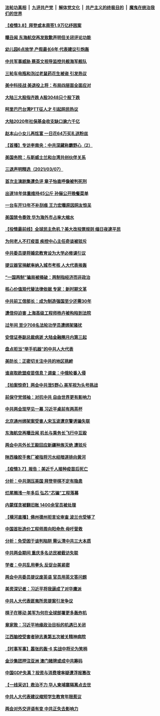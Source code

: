 

####  [法轮功真相](../../../../basic/blob/master/README.md?t=03082201) &nbsp;|&nbsp; [九评共产党](../../../../9ping.md/blob/master/README.md?t=03082201) &nbsp;|&nbsp; [解体党文化](../../../../jtdwh.md/blob/master/README.md?t=03082201)  &nbsp;|&nbsp; [共产主义的终极目的](../../../../gczydzjmd.md/blob/master/README.md?t=03082201) &nbsp;|&nbsp; [魔鬼在统治我们的世界](../../../../mgztzwmdsj.md/blob/master/README.md?t=03082201) 

#### [【疫情3.8】拜登或本周签1.9万亿纾困案](../pages/nsc413/n12796784.md?t=03082201) 

#### [曝丑闻 东海航空再发致歉声明但关闭评论功能](../pages/nsc413/n12796992.md?t=03082201) 

#### [幼儿园6点放学 产假最长6年 代表建议引炮轰](../pages/nsc413/n12797075.md?t=03082201) 

#### [中共军事威胁 蔡英文视导监控共舰海军舰队](../pages/nsc413/n12796833.md?t=03082201) 

#### [三轮车电瓶和泡过老鼠药花生被盗 引发热议](../pages/nsc413/n12796863.md?t=03082201) 

#### [美中科技战 美退役上将：布局四层面全面应对](../pages/nsc413/n12788229.md?t=03082201) 

#### [大陆三大股指齐跌 A股3048只个股下跌](../pages/nsc413/n12796629.md?t=03082201) 


#### [阿里巴巴台湾PTT征人才 引起网民热议](../pages/nsc413/n12796450.md?t=03082201) 

#### [大陆2020年社保基金收支缺口逾六千亿](../pages/nsc413/n12795852.md?t=03082201) 

#### [赵本山小女儿再炫富 一日花64万买礼送粉丝](../pages/nsc413/n12796272.md?t=03082201) 

#### [【首播】专访李南央：中共深藏称霸野心（2）](../pages/nsc413/n12794658.md?t=03082201) 

#### [美国务院：与斯威士兰和台湾共创伙伴关系](../pages/nsc413/n12796259.md?t=03082201) 

#### [三退声明精选（2021/03/07）](../pages/nsc413/n12795957.md?t=03082201) 

#### [首次主演剧集遭负评 章子怡直呼像被判死刑](../pages/nsc413/n12795765.md?t=03082201) 

#### [出道18年体重维持45公斤 孙俪公开晚餐菜单](../pages/nsc413/n12795603.md?t=03082201) 

#### [一台车开13年不补刮痕 王力宏曝原因网友惊呆](../pages/nsc413/n12795392.md?t=03082201) 

#### [美国禁令奏效 华为海外市占率大缩水](../pages/nsc413/n12795826.md?t=03082201) 

#### [【役情最前线】全球民主危机？美大改投票规则 缅日夜逮平民](../pages/nsc413/n12795291.md?t=03082201) 

#### [为何老人不打疫苗 疾控中心主任奇谈被驳斥](../pages/nsc413/n12795769.md?t=03082201) 

#### [中共委员提将婚恋教育设为大学必修课引议](../pages/nsc413/n12795670.md?t=03082201) 

#### [提议器官捐献率纳入城市考核 人大代表挨轰](../pages/nsc413/n12795531.md?t=03082201) 

#### [“一国两制”骗局被捅破：两制指经济而非政治](../pages/nsc413/n12795368.md?t=03082201) 

#### [核心价值观代替法律依据 专家：新时期文革](../pages/nsc413/n12795484.md?t=03082201) 

#### [中共前工信部长：成为制造强国至少还需30年](../pages/nsc413/n12795407.md?t=03082201) 

#### [遭信仰迫害 上海高级工程师杨卉被构陷到法院](../pages/nsc413/n12795303.md?t=03082201) 

#### [过年间 至少708名法轮功学员遭绑架骚扰](../pages/nsc413/n12794976.md?t=03082201) 

#### [安信证券副总裁病逝 大陆金融圈月内第三起](../pages/nsc413/n12795395.md?t=03082201) 

#### [盘点拒当“举手机器”的中共人大代表](../pages/nsc413/n12795361.md?t=03082201) 

#### [美防长：正密切关注中共的地区挑衅](../pages/nsc413/n12795360.md?t=03082201) 

#### [谁盗取欧盟疫苗信息？调查：中俄轮番入侵](../pages/nsc413/n12795175.md?t=03082201) 

#### [【拍案惊奇】两会中共泄5野心 美军视为头号挑战](../pages/nsc413/n12794657.md?t=03082201) 

#### [前保守党领袖：对抗中共 自由世界更有影响力](../pages/nsc413/n12795243.md?t=03082201) 

#### [中共两会现罕见一幕 习近平桌前有两茶杯](../pages/nsc413/n12795144.md?t=03082201) 

#### [北京通州绑架案受害人宋玉波遭京警诱骗失联](../pages/nsc413/n12794963.md?t=03082201) 

#### [东海航空再曝丑闻 机长与乘务长飞行中互殴](../pages/nsc413/n12795102.md?t=03082201) 

#### [两会中共外长王毅回应新疆种族灭绝 遭驳斥](../pages/nsc413/n12795104.md?t=03082201) 

#### [陕西橡胶手套厂被指将污水经暗道排向黄河](../pages/nsc413/n12794974.md?t=03082201) 

#### [【疫情3.7】报告：美近千人接种疫苗后死亡](../pages/nsc413/n12794897.md?t=03082201) 

#### [分析：中共测压美国 拜登举棋不定有隐患](../pages/nsc413/n12793154.md?t=03082201) 

#### [烂尾搁浅一年多后 弘芯“芯骗”工程落幕](../pages/nsc413/n12794956.md?t=03082201) 

#### [内蒙煤贪被翻旧账 1400余官员被处理](../pages/nsc413/n12794814.md?t=03082201) 

#### [【横河直播】佛州德州拒言论审查 波兰也受够了](../pages/nsc413/n12794357.md?t=03082201) 

#### [中国首批造价工程师周向阳命危 母吁营救](../pages/nsc413/n12794588.md?t=03082201) 

#### [分析：免受困于谈判陷阱 需认清中共三大本质](../pages/nsc413/n12785793.md?t=03082201) 

#### [中共两会期间 重庆多名访民被截访失联](../pages/nsc413/n12794924.md?t=03082201) 

#### [学者：中共乱用拳头 反促台美紧密](../pages/nsc413/n12794915.md?t=03082201) 


#### [两会中共委员提议废英语 官员用英文答问题](../pages/nsc413/n12794668.md?t=03082201) 

#### [美资深记者：习近平将我逼成了对华鹰派](../pages/nsc413/n12794634.md?t=03082201) 

#### [中共人大代表匪夷所思提案引发争议](../pages/nsc413/n12794639.md?t=03082201) 

#### [棋子在移动 美军为何在全球部署更多轰炸机](../pages/nsc413/n12783485.md?t=03082201) 

#### [章家敦：习近平地缘政治目标的机遇已关闭](../pages/nsc413/n12794328.md?t=03082201) 

#### [江西脑控受害者钟志勇第五次被关精神病院](../pages/nsc413/n12794364.md?t=03082201) 

#### [【时事军事】嚣张的轰-6 实战中将沦为笑柄](../pages/nsc413/n12792261.md?t=03082201) 

#### [金沙集团押注亚洲 澳门赌牌或成中共筹码](../pages/nsc413/n12794371.md?t=03082201) 

#### [中国GDP失真？投资与消费增率疑遭浮报篡改](../pages/nsc413/n12794252.md?t=03082201) 

#### [【一线采访】救治不力 华人柬埔寨隔离点去世](../pages/nsc413/n12794266.md?t=03082201) 

#### [中共人大代表建议缩短学生教育年限惹议](../pages/nsc413/n12794246.md?t=03082201) 

#### [两会对外交评语有变 中共正失去影响力](../pages/nsc413/n12793629.md?t=03082201) 

